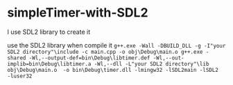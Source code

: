# simpleTimer-with-SDL2
I use SDL2 library to create it

use the SDL2 library when compile it
`g++.exe -Wall -DBUILD_DLL -g -I"your SDL2 directory"\include -c main.cpp -o obj\Debug\main.o
g++.exe -shared -Wl,--output-def=bin\Debug\libtimer.def -Wl,--out-implib=bin\Debug\libtimer.a -Wl,--dll -L"your SDL2 directory"\lib obj\Debug\main.o  -o bin\Debug\timer.dll -lmingw32 -lSDL2main -lSDL2  -luser32`

